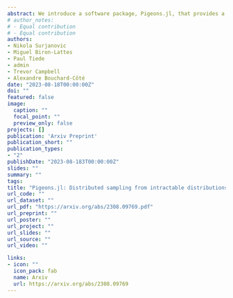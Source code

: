 ```yaml
---
abstract: We introduce a software package, Pigeons.jl, that provides a way to leverage distributed computation to obtain samples from complicated probability distributions, such as multimodal posteriors arising in Bayesian inference and high-dimensional distributions in statistical mechanics. Pigeons.jl provides simple APIs to perform such computations single-threaded, multi-threaded, and/or distributed over thousands of MPI-communicating machines. In addition, Pigeons.jl guarantees a property that we call strong parallelism invariance: the output for a given seed is identical irrespective of the number of threads and processes, which is crucial for scientific reproducibility and software validation. We describe the key features of Pigeons.jl and the approach taken to implement a distributed and randomized algorithm that satisfies strong parallelism invariance.
# author_notes:
# - Equal contribution
# - Equal contribution
authors:
- Nikola Surjanovic
- Miguel Biron-Lattes
- Paul Tiede
- admin
- Trevor Campbell
- Alexandre Bouchard-Côté
date: "2023-08-18T00:00:00Z"
doi: ""
featured: false
image:
  caption: ""
  focal_point: ""
  preview_only: false
projects: []
publication: 'Arxiv Preprint'
publication_short: ""
publication_types:
- "2"
publishDate: "2023-08-183T00:00:00Z"
slides: ""
summary: ""
tags:
title: "Pigeons.jl: Distributed sampling from intractable distributions"
url_code: ""
url_dataset: ""
url_pdf: "https://arxiv.org/abs/2308.09769.pdf"
url_preprint: ""
url_poster: ""
url_project: ""
url_slides: ""
url_source: ""
url_video: ""

links:
- icon: ""
  icon_pack: fab
  name: Arxiv
  url: https://arxiv.org/abs/2308.09769
---
```





